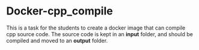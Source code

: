 # Docker-cpp_compile

This is a task for the students to create a docker image that can compile cpp source code. 
The source code is kept in an **input** folder, and should be compiled and moved to an **output** folder.
